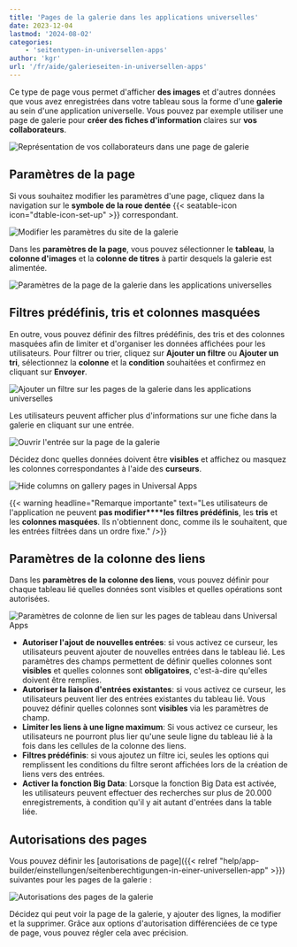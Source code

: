 ```yaml
---
title: 'Pages de la galerie dans les applications universelles'
date: 2023-12-04
lastmod: '2024-08-02'
categories:
    - 'seitentypen-in-universellen-apps'
author: 'kgr'
url: '/fr/aide/galerieseiten-in-universellen-apps'
---
```


Ce type de page vous permet d'afficher **des images** et d'autres données que vous avez enregistrées dans votre tableau sous la forme d'une **galerie** au sein d'une application universelle. Vous pouvez par exemple utiliser une page de galerie pour **créer des fiches d'information** claires sur **vos collaborateurs**.

![Représentation de vos collaborateurs dans une page de galerie](images/page-type-gallery-example.png)

## Paramètres de la page

Si vous souhaitez modifier les paramètres d'une page, cliquez dans la navigation sur le **symbole de la roue dentée** {{< seatable-icon icon="dtable-icon-set-up" >}} correspondant.

![Modifier les paramètres du site de la galerie](images/Einstellungen-der-Galerieseite-aendern.png)

Dans les **paramètres de la page**, vous pouvez sélectionner le **tableau**, la **colonne d'images** et la **colonne de titres** à partir desquels la galerie est alimentée.

![Paramètres de la page de la galerie dans les applications universelles](images/Seiteneinstellungen-der-Galerieseite-in-Universellen-Apps.png)

## Filtres prédéfinis, tris et colonnes masquées

En outre, vous pouvez définir des filtres prédéfinis, des tris et des colonnes masquées afin de limiter et d'organiser les données affichées pour les utilisateurs. Pour filtrer ou trier, cliquez sur **Ajouter un filtre** ou **Ajouter un tri**, sélectionnez la **colonne** et la **condition** souhaitées et confirmez en cliquant sur **Envoyer**.

![Ajouter un filtre sur les pages de la galerie dans les applications universelles](images/Add-filter-on-gallery-pages-in-Universal-Apps.png)

Les utilisateurs peuvent afficher plus d'informations sur une fiche dans la galerie en cliquant sur une entrée.

![Ouvrir l'entrée sur la page de la galerie](images/Eintrag-auf-der-Galerieseite-oeffnen.gif)

Décidez donc quelles données doivent être **visibles** et affichez ou masquez les colonnes correspondantes à l'aide des **curseurs**.

![Hide columns on gallery pages in Universal Apps](images/Hide-columns-on-gallery-pages-in-Universal-Apps-1.png)

{{< warning  headline="Remarque importante"  text="Les utilisateurs de l'application ne peuvent **pas modifier****les filtres prédéfinis**, les **tris** et les **colonnes masquées**. Ils n'obtiennent donc, comme ils le souhaitent, que les entrées filtrées dans un ordre fixe." />}}

## Paramètres de la colonne des liens

Dans les **paramètres de la colonne des liens**, vous pouvez définir pour chaque tableau lié quelles données sont visibles et quelles opérations sont autorisées.

![Paramètres de colonne de lien sur les pages de tableau dans Universal Apps](images/Link-column-settings-on-table-pages-in-Universal-Apps.png)

- **Autoriser l'ajout de nouvelles entrées**: si vous activez ce curseur, les utilisateurs peuvent ajouter de nouvelles entrées dans le tableau lié. Les paramètres des champs permettent de définir quelles colonnes sont **visibles** et quelles colonnes sont **obligatoires**, c'est-à-dire qu'elles doivent être remplies.
- **Autoriser la liaison d'entrées existantes**: si vous activez ce curseur, les utilisateurs peuvent lier des entrées existantes du tableau lié. Vous pouvez définir quelles colonnes sont **visibles** via les paramètres de champ.
- **Limiter les liens à une ligne maximum**: Si vous activez ce curseur, les utilisateurs ne pourront plus lier qu'une seule ligne du tableau lié à la fois dans les cellules de la colonne des liens.
- **Filtres prédéfinis**: si vous ajoutez un filtre ici, seules les options qui remplissent les conditions du filtre seront affichées lors de la création de liens vers des entrées.
- **Activer la fonction Big Data**: Lorsque la fonction Big Data est activée, les utilisateurs peuvent effectuer des recherches sur plus de 20.000 enregistrements, à condition qu'il y ait autant d'entrées dans la table liée.

## Autorisations des pages

Vous pouvez définir les [autorisations de page]({{< relref "help/app-builder/einstellungen/seitenberechtigungen-in-einer-universellen-app" >}}) suivantes pour les pages de la galerie :

![Autorisations des pages de la galerie](images/Seitenberechtigungen-von-Galerieseiten.png)

Décidez qui peut voir la page de la galerie, y ajouter des lignes, la modifier et la supprimer. Grâce aux options d'autorisation différenciées de ce type de page, vous pouvez régler cela avec précision.
